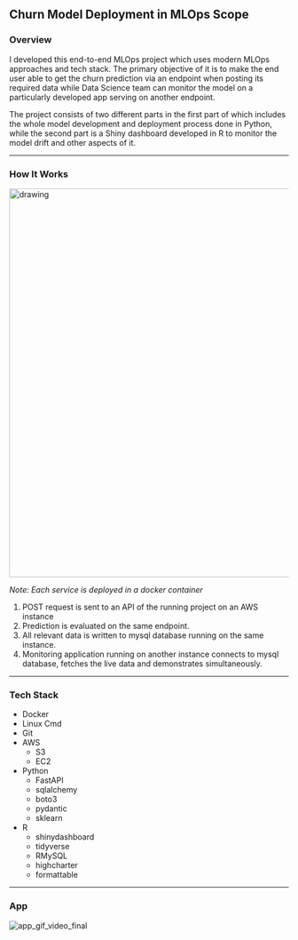 ## Churn Model Deployment in MLOps Scope 

### Overview
I developed this end-to-end MLOps project which uses modern MLOps approaches and
tech stack. The primary objective of it is to make the end
user able to get the churn prediction via an endpoint when posting its required data
while Data Science team can monitor the model on a particularly developed app
serving on another endpoint. 
<p>The project consists of two different parts in the first part of which includes
the whole model development and deployment process done in Python, while
the second part is a Shiny dashboard developed in R to monitor 
the model drift and other aspects of it.</p>

----------------------------------------------------------------------------

### How It Works
<img src="https://user-images.githubusercontent.com/63539469/174332865-dfbd963d-fb96-4cd1-8f96-451e00e0df6d.png" alt="drawing" width="700"/>

*Note: Each service is deployed in a docker container*

1. POST request is sent to an API of the running project on an AWS instance
2. Prediction is evaluated on the same endpoint.
3. All relevant data is written to mysql database running on the same instance.
4. Monitoring application running on another instance  connects to mysql database,
fetches the live data and demonstrates simultaneously.
----------------------------------------------------------------------------

### Tech Stack
- Docker
- Linux Cmd
- Git
- AWS
  - S3
  - EC2
- Python
  - FastAPI
  - sqlalchemy
  - boto3
  - pydantic
  - sklearn
- R
  - shinydashboard
  - tidyverse
  - RMySQL
  - highcharter
  - formattable
----------------------------------------------------------------------------
### App
![app_gif_video_final](https://user-images.githubusercontent.com/63539469/174332705-a42bf0da-a284-4646-92a6-63de9a2a5686.gif)

